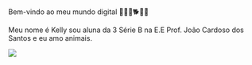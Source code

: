 Bem-vindo ao meu mundo digital 🖤🐴🐱🐕🐔🖤

Meu nome é Kelly sou aluna da 3 Série B na E.E Prof. João Cardoso dos Santos
e eu amo animais.

![](https://tenor.com/pt-BR/view/horse-hey-tangled-maximus-eyebrow-raise-gif-17195102)

